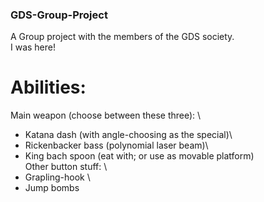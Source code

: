 ### GDS-Group-Project
A Group project with the members of the GDS society. \
I was here!

# Abilities:
Main weapon (choose between these three): \
- Katana dash (with angle-choosing as the special)\
- Rickenbacker bass (polynomial laser beam)\
- King bach spoon (eat with; or use as movable platform) \
Other button stuff: \
- Grapling-hook \
- Jump bombs
